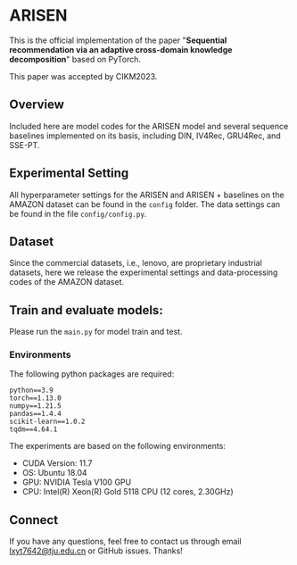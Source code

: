 # ARISEN

This is the official implementation of the paper "**Sequential recommendation via an adaptive cross-domain knowledge decomposition**" based on PyTorch.

This paper was accepted by CIKM2023.

## Overview

Included here are model codes for the ARISEN model and several sequence baselines implemented on its basis, including DIN, IV4Rec, GRU4Rec, and SSE-PT.

## Experimental Setting

All hyperparameter settings for the ARISEN and ARISEN + baselines on the AMAZON dataset can be found in the `config` folder. The data settings can be found in the file `config/config.py`.

## Dataset

Since the commercial datasets, i.e., lenovo, are proprietary industrial datasets, here we release the experimental settings and data-processing codes of the AMAZON dataset.

## Train and evaluate models:

Please run the `main.py` for model train and test.

### Environments

The following python packages are required:

```
python==3.9
torch==1.13.0
numpy==1.21.5
pandas==1.4.4
scikit-learn==1.0.2
tqdm==4.64.1
```                  


The experiments are based on the following environments:

- CUDA Version: 11.7
- OS: Ubuntu 18.04
- GPU: NVIDIA Tesla V100 GPU
- CPU: Intel(R) Xeon(R) Gold 5118 CPU (12 cores, 2.30GHz)

## Connect

If you have any questions, feel free to contact us through email lxyt7642@tju.edu.cn or GitHub issues. Thanks!
